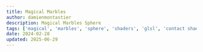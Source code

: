 ```yaml
---
title: Magical Marbles
author: damienmontastier
description: Magical Marbles Sphere
tags: ['magical', 'marbles', 'sphere', 'shaders', 'glsl', 'contact shadow']
date: 2024-02-28
updated: 2025-06-29
---
```


<MagicalMarbles />